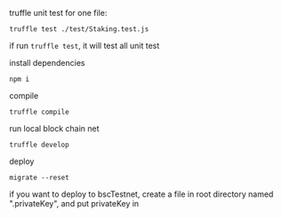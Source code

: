 truffle unit test for one file:
```
truffle test ./test/Staking.test.js
```
if run `truffle test`, it will test all unit test

install dependencies

```shell
npm i
```

compile

```
truffle compile
```

run local block chain net

```
truffle develop
```

deploy

```
migrate --reset
```

if you want to deploy to bscTestnet, create a file in root directory named ".privateKey", and put privateKey in